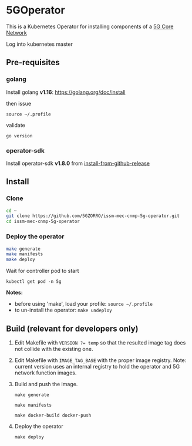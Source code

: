 # 5GOperator

This is a Kubernetes Operator for installing components of a [5G Core Network](https://www.free5gc.org/)

Log into kubernetes master

## Pre-requisites

### golang

Install golang **v1.16**: https://golang.org/doc/install

then issue

```
source ~/.profile
```

validate

```
go version
```

### operator-sdk

Install operator-sdk **v1.8.0** from [install-from-github-release](https://sdk.operatorframework.io/docs/installation/#install-from-github-release)

## Install

### Clone

```bash
cd ~
git clone https://github.com/5GZORRO/issm-mec-cnmp-5g-operator.git
cd issm-mec-cnmp-5g-operator
```

### Deploy the operator

```bash
make generate
make manifests
make deploy
```

Wait for controller pod to start

```
kubectl get pod -n 5g
```

**Notes:** 

* before using 'make', load your profile: `source ~/.profile`
* to un-install the operator: `make undeploy`

## Build (**relevant for developers only**)

1. Edit Makefile with `VERSION ?= temp` so that the resulted image tag does not collide with the existing one.

1. Edit Makefile with `IMAGE_TAG_BASE` with the proper image registry. Note: current version uses an internal registry to hold the operator and 5G network function images.

1. Build and push the image.

    ```
    make generate
    ```
    
    ```
    make manifests
    ```
    
    ```
    make docker-build docker-push
    ```

1. Deploy the operator

   ```
   make deploy
   ```
